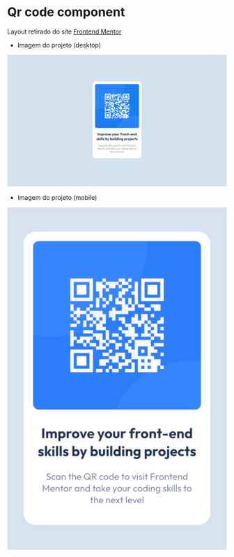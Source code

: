 # Qr code component

Layout retirado do site [Frontend Mentor](https://www.frontendmentor.io/)

- Imagem do projeto (desktop)

![Imagem do layout no desktop](https://raw.githubusercontent.com/danilo-sds/Layouts-Frontend-Mentor/main/qr-code-component/img-layout/layout-desktop.png)

- Imagem do projeto (mobile)

![Imagem do layout no mobile](https://raw.githubusercontent.com/danilo-sds/Layouts-Frontend-Mentor/main/qr-code-component/img-layout/layout-mobile.png)
